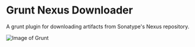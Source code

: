 # Grunt Nexus Downloader

A grunt plugin for downloading artifacts from Sonatype's Nexus repository.

![Image of Grunt](/images/portfolio/grunt-nexus-downloader/thumbnail.png)

